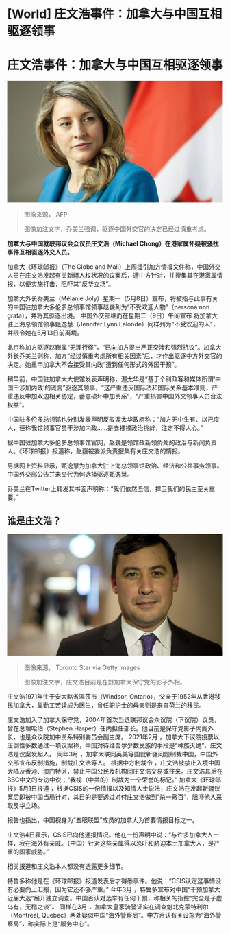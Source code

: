 # [World] 庄文浩事件：加拿大与中国互相驱逐领事

#  庄文浩事件：加拿大与中国互相驱逐领事



![加拿大外长乔美兰（Melanie Joly）（资料图片）](_129640885_c9b8db17-c827-45c4-bc31-979df5b97d56.jpg)

> 图像来源，  AFP
>
> 图像加注文字，乔美兰强调，驱逐中国外交官的决定已经过慎重考虑。

**加拿大与中国就联邦议会众议员庄文浩（Michael Chong）在港家属怀疑被骚扰事件互相驱逐外交人员。**

加拿大《环球邮报》（The Globe and Mail）上周援引加方情报文件称，中国外交人员在庄文浩发起有关新疆人权状况的议案后，遭中方针对，并搜集其在港家属情报，以便实施打击，阻吓其“反华立场”。

加拿大外长乔美兰（Mélanie Joly）星期一（5月8日）宣布，将被指与此事有关的中国驻加拿大多伦多总领事馆领事赵巍列为“不受欢迎人物”（persona non grata），并将其驱逐出境。
 中国外交部继而在星期二（9日）午间宣布  将加拿大驻上海总领馆领事甄逸慧（Jennifer Lynn Lalonde）同样列为“不受欢迎的人”，并限令她在5月13日前离境。

北京称加方驱逐赵巍属“无理行径”，“已向加方提出严正交涉和强烈抗议”。加拿大外长乔美兰则称，加方“经过慎重考虑所有相关因素”后，才作出驱逐中方外交官的决定。她重申加拿大不会接受其内政“遭到任何形式的外国干预”。

稍早前，中国驻加拿大大使馆发表声明称，渥太华是“基于个别政客和媒体所谓‘中国干涉加内政’的谎言”驱逐其领事，“这严重违反国际法和国际关系基本准则，严重违反中加双边相关协定，蓄意破坏中加关系”，“严重损害中国外交领事人员合法权益”。

中国驻多伦多总领馆也分别发表声明反驳渥太华政府称：“加方无中生有、以己度人，诬称我馆领事官员干涉加内政……是赤裸裸政治挑衅，注定不得人心。”

据中国驻加拿大多伦多总领事馆官网，赵巍是领馆政新领侨处的政治与新闻负责人。《环球邮报》报道称，赵巍被委派负责搜集有关庄文浩的情报。

另据网上资料显示，甄逸慧为加拿大驻上海总领事馆政治、经济和公共事务领事。中国外交部公告并未交代为何选择驱逐甄逸慧。

乔美兰在Twitter上转发其书面声明称：“我们依然坚信，捍卫我们的民主至关重要。”

##  谁是庄文浩？

![庄文浩（资料图片）](_129609465_gettyimages-462284710.jpg)

> 图像来源，  Toronto Star via Getty Images
>
> 图像加注文字，庄文浩目前是在野加拿大保守党的影子外相。

庄文浩1971年生于安大略省溫莎市（Windsor, Ontario），父亲于1952年从香港移民加拿大，靠勤工苦读成为医生，曾任职护士的母亲则是来自荷兰的移民。

庄文浩加入了加拿大保守党，2004年首次当选联邦议会众议院（下议院）议员，曾在总理哈珀（Stephen Harper）任内担任部长。他目前是保守党影子内阁外长，也是众议院加中关系特别委员会副主席。
 2021年2月  ，加拿大下议院投票以压倒性多数通过一项议案称，中国对待维吾尔少数民族的手段是“种族灭绝”，庄文浩是议案发起人。 同年3月  ，加拿大联同英美等国就新疆问题制裁中国，中国外交部宣布反制措施，制裁庄文浩等人。
 根据中方制裁令  ，庄文浩被禁止入境中国大陆及香港、澳门特区，禁止中国公民及机构同庄文浩交易或往来。庄文浩其后在BBC中文的专访中说：“我视（中共的）制裁为一个荣誉的标记。”
 加拿大《环球邮报》5月1日报道  ，根据CSIS的一份情报以及知情人士说法，庄文浩在发起新疆议案后即被中国当局针对，其目的是要透过对付庄文浩做到“杀一儆百”，阻吓他人采取反华立场。

报告也指出，中国视身为“五眼联盟”成员的加拿大为首要情报目标之一。

庄文浩4日表示，CSIS已向他通报情况。他在一份声明中说：“与许多加拿大人一样，我在海外有亲戚。（中国）针对这些亲属得以恐吓和胁迫本土加拿大人，是严重的国家威胁。”

相关报道和庄文浩本人都没有透露更多细节。

特鲁多称他是在《环球邮报》报道发表后才得悉事件。他说：“CSIS认定这事情没有必要向上汇报，因为它还不够严重。”
 今年3月  ，特鲁多宣布对中国“干预加拿大近届大选”展开独立调查。中国否认对选举有任何干预，称相关的指控“完全是子虚乌有，无稽之谈”。
 同样在3月  ，加拿大皇家骑警证实在调查魁北克蒙特利尔（Montreal, Quebec）两处疑似中国“海外警察局”。中方否认有关设施为“海外警察局”，称实际上是“服务中心”。


